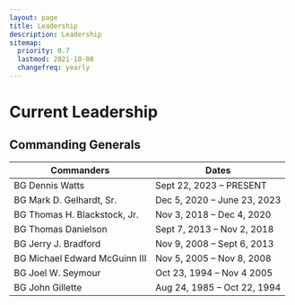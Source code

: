 ```yaml
---
layout: page
title: Leadership
description: Leadership
sitemap:
  priority: 0.7
  lastmod: 2021-10-08
  changefreq: yearly
---
```

# Current Leadership

<!-- <div class="box alt">
    <div class="row 50% ">
        <div class="6u">
            Brig. Gen. Mark D. Gelhardt Sr.
        <span class="image fit"><img src="{{ "/images/2020-10-09_BG_Gelhardt-offical_Photo_edit.jpg" | absolute_url }}" alt="Commanding General Brig. Gen. Mark D. Gelhardt Sr." /></span>
        </div>
        <div class="6u$">
            Command Sgt. MAJ Robert Bayne
        <span class="image fit"><img src="{{ "/images/CSM_Bayne_CMD_20220907_edit.jpg" | absolute_url }}" alt="Command Sgt. MAJ Robert Bayne" /></span>
        </div>
    </div>
</div>

- - - 
-->
## Commanding Generals

| Commanders                    | Dates                       |
| ----------------------------- | --------------------------- |
| BG Dennis Watts               | Sept 22, 2023 – PRESENT     |
| BG Mark D. Gelhardt, Sr.      | Dec 5, 2020 – June 23, 2023 |
| BG Thomas H. Blackstock, Jr.  | Nov 3, 2018 – Dec 4, 2020   |
| BG Thomas Danielson           | Sept 7, 2013 – Nov 2, 2018  |
| BG Jerry J. Bradford          | Nov 9, 2008 – Sept 6, 2013  |
| BG Michael Edward McGuinn III | Nov 5, 2005 – Nov 8, 2008   |
| BG Joel W. Seymour            | Oct 23, 1994 – Nov 4 2005   |
| BG John Gillette              | Aug 24, 1985 – Oct 22, 1994 |
